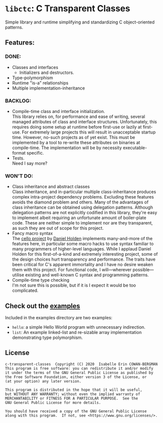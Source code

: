 # `libctc`: C Transparent Classes

Simple library and runtime simplifying and standardizing C object-oriented
patterns.

## Features:

### DONE:

* Classes and interfaces
  * Initializers and destructors.
* Type-polymorphism
* Runtime "is-a" relationships
* Multiple implementation-inheritance

### BACKLOG:

* Compile-time class and interface initialization.<br/>
  This library relies on, for performance and ease of writing, several managed
  attributes of class and interface structures.
  Unfortunately, this requires doing some setup at runtime before first-use or
  lazily at first-use.
  For extremely large projects this will result in unacceptable startup time.
  However, no-such projects as of yet exist.
  This must be implemented by a tool to re-write these attributes on binaries at
  compile-time.
  The implementation will be by necessity executable-format specific.
* Tests.<br/>
  Need I say more?

### WON'T DO:

* Class inheritance and abstract classes<br/>
  Class inheritance, and in-particular multiple class-inheritance produces
  complex intra-project dependency problems.
  Excluding these features avoids the diamond problem and others.
  Many of the advantages of class inheritance can be obtained using delegation
  patterns.
  Although delegation patterns are not explicitly codified in this library,
  they're easy to implement albeit requiring an unfortunate amount of
  boiler-plate code.
  These are neither simple to implement nor are they transparent, as such they
  are out of scope for this project.
* Fancy macro syntax<br/>
  The [cello project](http://libcello.org/) by
  [Daniel Holden](http://www.theorangeduck.com/) implements many-and-more of the
  features here, in particular some macro hacks to use syntax familiar to
  many programmers of higher-level languages.
  While I applaud Daniel Holden for this first-of-a-kind and extremely
  interesting project, some of the design choices hurt transparency and
  performance.
  The traits have been critical for C's apparent immortality and I have no
  desire weaken them with this project.
  For functional code, I will—wherever possible—utilise existing and
  well-known C syntax and programming patterns.
* Compile-time type checking<br/>
  I'm not sure this is possible, but if it is I expect it would be too
  complicated.

## Check out the [examples](examples/)

Included in the examples directory are two examples:

* `hello`: a simple Hello World program with unnecessary indirection.
* `list`: An example linked-list and re-sizable array implementation
   demonstrating type polymorphism.

## License

```text
c-transparent-classes  Copyright (C) 2020  Isabelle Erin COWAN-BERGMAN
This program is free software: you can redistribute it and/or modify
it under the terms of the GNU General Public License as published by
the Free Software Foundation, either version 3 of the License, or
(at your option) any later version.

This program is distributed in the hope that it will be useful,
but WITHOUT ANY WARRANTY; without even the implied warranty of
MERCHANTABILITY or FITNESS FOR A PARTICULAR PURPOSE.  See the
GNU General Public License for more details.

You should have received a copy of the GNU General Public License
along with this program.  If not, see <https://www.gnu.org/licenses/>.
```
